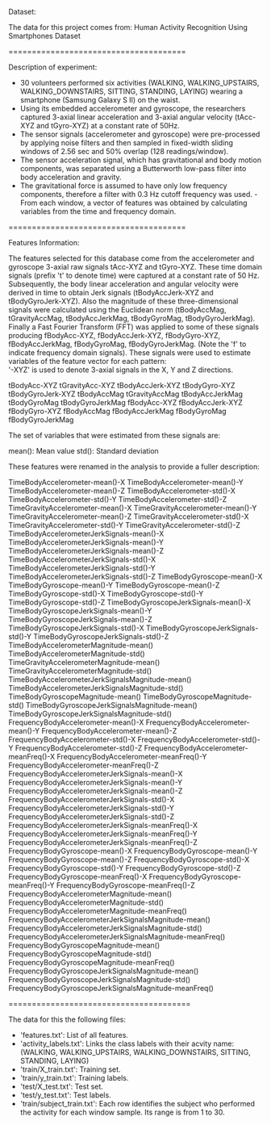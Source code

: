 Dataset:

The data for this project comes from:
Human Activity Recognition Using Smartphones Dataset

======================================

Description of experiment:

- 30 volunteers performed six activities (WALKING, WALKING_UPSTAIRS, WALKING_DOWNSTAIRS, SITTING, STANDING, LAYING) wearing a smartphone    (Samsung Galaxy S II) on the waist. 
- Using its embedded accelerometer and gyroscope, the researchers captured 3-axial linear acceleration and 3-axial angular velocity       (tAcc-XYZ and tGyro-XYZ) at a constant rate of 50Hz. 
- The sensor signals (accelerometer and gyroscope) were pre-processed by applying noise filters and then sampled in fixed-width sliding   windows of 2.56 sec and 50% overlap (128 readings/window). 
- The sensor acceleration signal, which has gravitational and body motion components, was separated using a Butterworth low-pass filter   into body acceleration and gravity. 
- The gravitational force is assumed to have only low frequency components, therefore a filter with 0.3 Hz cutoff frequency was used.    -  From each window, a vector of features was obtained by calculating variables from the time and frequency domain.

======================================

Features Information:

The features selected for this database come from the accelerometer and gyroscope 3-axial raw signals tAcc-XYZ and tGyro-XYZ. These time domain signals (prefix 't' to denote time) were captured at a constant rate of 50 Hz. 
Subsequently, the body linear acceleration and angular velocity were derived in time to obtain Jerk signals (tBodyAccJerk-XYZ and tBodyGyroJerk-XYZ). Also the magnitude of these three-dimensional signals were calculated using the Euclidean norm (tBodyAccMag, tGravityAccMag, tBodyAccJerkMag, tBodyGyroMag, tBodyGyroJerkMag). 
Finally a Fast Fourier Transform (FFT) was applied to some of these signals producing fBodyAcc-XYZ, fBodyAccJerk-XYZ, fBodyGyro-XYZ, fBodyAccJerkMag, fBodyGyroMag, fBodyGyroJerkMag. (Note the 'f' to indicate frequency domain signals). 
These signals were used to estimate variables of the feature vector for each pattern:  
'-XYZ' is used to denote 3-axial signals in the X, Y and Z directions.

tBodyAcc-XYZ
tGravityAcc-XYZ
tBodyAccJerk-XYZ
tBodyGyro-XYZ
tBodyGyroJerk-XYZ
tBodyAccMag
tGravityAccMag
tBodyAccJerkMag
tBodyGyroMag
tBodyGyroJerkMag
fBodyAcc-XYZ
fBodyAccJerk-XYZ
fBodyGyro-XYZ
fBodyAccMag
fBodyAccJerkMag
fBodyGyroMag
fBodyGyroJerkMag

The set of variables that were estimated from these signals are: 

mean(): Mean value
std(): Standard deviation

These features were renamed in the analysis to provide a fuller description:

TimeBodyAccelerometer-mean()-X
TimeBodyAccelerometer-mean()-Y
TimeBodyAccelerometer-mean()-Z
TimeBodyAccelerometer-std()-X
TimeBodyAccelerometer-std()-Y
TimeBodyAccelerometer-std()-Z
TimeGravityAccelerometer-mean()-X
TimeGravityAccelerometer-mean()-Y
TimeGravityAccelerometer-mean()-Z
TimeGravityAccelerometer-std()-X
TimeGravityAccelerometer-std()-Y
TimeGravityAccelerometer-std()-Z
TimeBodyAccelerometerJerkSignals-mean()-X
TimeBodyAccelerometerJerkSignals-mean()-Y
TimeBodyAccelerometerJerkSignals-mean()-Z
TimeBodyAccelerometerJerkSignals-std()-X
TimeBodyAccelerometerJerkSignals-std()-Y
TimeBodyAccelerometerJerkSignals-std()-Z
TimeBodyGyroscope-mean()-X
TimeBodyGyroscope-mean()-Y
TimeBodyGyroscope-mean()-Z
TimeBodyGyroscope-std()-X
TimeBodyGyroscope-std()-Y
TimeBodyGyroscope-std()-Z
TimeBodyGyroscopeJerkSignals-mean()-X
TimeBodyGyroscopeJerkSignals-mean()-Y
TimeBodyGyroscopeJerkSignals-mean()-Z
TimeBodyGyroscopeJerkSignals-std()-X
TimeBodyGyroscopeJerkSignals-std()-Y
TimeBodyGyroscopeJerkSignals-std()-Z
TimeBodyAccelerometerMagnitude-mean()
TimeBodyAccelerometerMagnitude-std()
TimeGravityAccelerometerMagnitude-mean()
TimeGravityAccelerometerMagnitude-std()
TimeBodyAccelerometerJerkSignalsMagnitude-mean()
TimeBodyAccelerometerJerkSignalsMagnitude-std()
TimeBodyGyroscopeMagnitude-mean()
TimeBodyGyroscopeMagnitude-std()
TimeBodyGyroscopeJerkSignalsMagnitude-mean()
TimeBodyGyroscopeJerkSignalsMagnitude-std()
FrequencyBodyAccelerometer-mean()-X
FrequencyBodyAccelerometer-mean()-Y
FrequencyBodyAccelerometer-mean()-Z
FrequencyBodyAccelerometer-std()-X
FrequencyBodyAccelerometer-std()-Y
FrequencyBodyAccelerometer-std()-Z
FrequencyBodyAccelerometer-meanFreq()-X
FrequencyBodyAccelerometer-meanFreq()-Y
FrequencyBodyAccelerometer-meanFreq()-Z
FrequencyBodyAccelerometerJerkSignals-mean()-X
FrequencyBodyAccelerometerJerkSignals-mean()-Y
FrequencyBodyAccelerometerJerkSignals-mean()-Z
FrequencyBodyAccelerometerJerkSignals-std()-X
FrequencyBodyAccelerometerJerkSignals-std()-Y
FrequencyBodyAccelerometerJerkSignals-std()-Z
FrequencyBodyAccelerometerJerkSignals-meanFreq()-X
FrequencyBodyAccelerometerJerkSignals-meanFreq()-Y
FrequencyBodyAccelerometerJerkSignals-meanFreq()-Z
FrequencyBodyGyroscope-mean()-X
FrequencyBodyGyroscope-mean()-Y
FrequencyBodyGyroscope-mean()-Z
FrequencyBodyGyroscope-std()-X
FrequencyBodyGyroscope-std()-Y
FrequencyBodyGyroscope-std()-Z
FrequencyBodyGyroscope-meanFreq()-X
FrequencyBodyGyroscope-meanFreq()-Y
FrequencyBodyGyroscope-meanFreq()-Z
FrequencyBodyAccelerometerMagnitude-mean()
FrequencyBodyAccelerometerMagnitude-std()
FrequencyBodyAccelerometerMagnitude-meanFreq()
FrequencyBodyAccelerometerJerkSignalsMagnitude-mean()
FrequencyBodyAccelerometerJerkSignalsMagnitude-std()
FrequencyBodyAccelerometerJerkSignalsMagnitude-meanFreq()
FrequencyBodyGyroscopeMagnitude-mean()
FrequencyBodyGyroscopeMagnitude-std()
FrequencyBodyGyroscopeMagnitude-meanFreq()
FrequencyBodyGyroscopeJerkSignalsMagnitude-mean()
FrequencyBodyGyroscopeJerkSignalsMagnitude-std()
FrequencyBodyGyroscopeJerkSignalsMagnitude-meanFreq()

=======================================

The data for this  the following files:

- 'features.txt': List of all features.
- 'activity_labels.txt': Links the class labels with their acvity name: (WALKING, WALKING_UPSTAIRS, WALKING_DOWNSTAIRS, SITTING, STANDING, LAYING)
- 'train/X_train.txt': Training set.
- 'train/y_train.txt': Training labels.
- 'test/X_test.txt': Test set.
- 'test/y_test.txt': Test labels.
- 'train/subject_train.txt': Each row identifies the subject who performed the activity for each window sample. Its range is from 1 to 30. 
